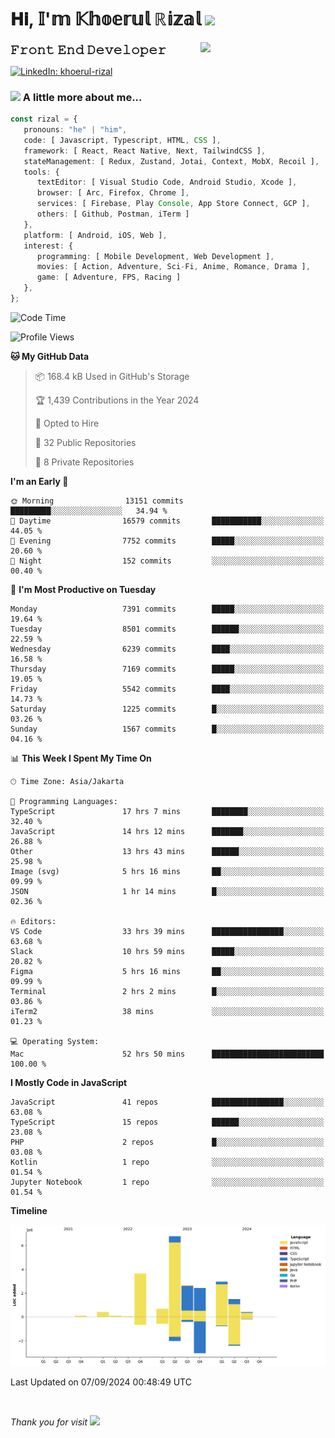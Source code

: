 <h1> 𝐇𝐢, 𝕀'𝕞 𝕂𝕙𝕠𝕖𝕣𝕦𝕝 ℝ𝕚𝕫𝕒𝕝 <img src="https://media.giphy.com/media/mGcNjsfWAjY5AEZNw6/giphy.gif" width="50"></h1>
<img align='right' src="https://media.giphy.com/media/v1.Y2lkPTc5MGI3NjExOWI2ajR2NGJubzBsZHFuaHMwajRrcDNsNXJwOG8yb3F0NjhkNXF4OSZlcD12MV9pbnRlcm5hbF9naWZfYnlfaWQmY3Q9cw/fkZukR450RQ1qnGaq9/giphy.gif" width="200">
<strong style="font-size:20px;">𝙵𝚛𝚘𝚗𝚝 𝙴𝚗𝚍 𝙳𝚎𝚟𝚎𝚕𝚘𝚙𝚎𝚛</strong>
</p></em>

[![LinkedIn: khoerul-rizal](https://img.shields.io/badge/khoerul--rizal-blue?style=flat-square&logo=Linkedin&logoColor=white&link=https://www.linkedin.com/in/khoerul-rizal/)](https://www.linkedin.com/in/khoerul-rizal/)

### <img src="https://media.giphy.com/media/VgCDAzcKvsR6OM0uWg/giphy.gif" width="50"> A little more about me...

```typescript
const rizal = {
   pronouns: "he" | "him",
   code: [ Javascript, Typescript, HTML, CSS ],
   framework: [ React, React Native, Next, TailwindCSS ],
   stateManagement: [ Redux, Zustand, Jotai, Context, MobX, Recoil ],
   tools: {
      textEditor: [ Visual Studio Code, Android Studio, Xcode ],
      browser: [ Arc, Firefox, Chrome ],
      services: [ Firebase, Play Console, App Store Connect, GCP ],
      others: [ Github, Postman, iTerm ]
   },
   platform: [ Android, iOS, Web ],
   interest: {
      programming: [ Mobile Development, Web Development ],
      movies: [ Action, Adventure, Sci-Fi, Anime, Romance, Drama ],
      game: [ Adventure, FPS, Racing ]
   },
};
```

<!--START_SECTION:waka-->
![Code Time](http://img.shields.io/badge/Code%20Time-1%2C004%20hrs%2014%20mins-blue)

![Profile Views](http://img.shields.io/badge/Profile%20Views-0-blue)

**🐱 My GitHub Data** 

> 📦 168.4 kB Used in GitHub's Storage 
 > 
> 🏆 1,439 Contributions in the Year 2024
 > 
> 💼 Opted to Hire
 > 
> 📜 32 Public Repositories 
 > 
> 🔑 8 Private Repositories 
 > 
**I'm an Early 🐤** 

```text
🌞 Morning                13151 commits       █████████░░░░░░░░░░░░░░░░   34.94 % 
🌆 Daytime                16579 commits       ███████████░░░░░░░░░░░░░░   44.05 % 
🌃 Evening                7752 commits        █████░░░░░░░░░░░░░░░░░░░░   20.60 % 
🌙 Night                  152 commits         ░░░░░░░░░░░░░░░░░░░░░░░░░   00.40 % 
```
📅 **I'm Most Productive on Tuesday** 

```text
Monday                   7391 commits        █████░░░░░░░░░░░░░░░░░░░░   19.64 % 
Tuesday                  8501 commits        ██████░░░░░░░░░░░░░░░░░░░   22.59 % 
Wednesday                6239 commits        ████░░░░░░░░░░░░░░░░░░░░░   16.58 % 
Thursday                 7169 commits        █████░░░░░░░░░░░░░░░░░░░░   19.05 % 
Friday                   5542 commits        ████░░░░░░░░░░░░░░░░░░░░░   14.73 % 
Saturday                 1225 commits        █░░░░░░░░░░░░░░░░░░░░░░░░   03.26 % 
Sunday                   1567 commits        █░░░░░░░░░░░░░░░░░░░░░░░░   04.16 % 
```


📊 **This Week I Spent My Time On** 

```text
🕑︎ Time Zone: Asia/Jakarta

💬 Programming Languages: 
TypeScript               17 hrs 7 mins       ████████░░░░░░░░░░░░░░░░░   32.40 % 
JavaScript               14 hrs 12 mins      ███████░░░░░░░░░░░░░░░░░░   26.88 % 
Other                    13 hrs 43 mins      ██████░░░░░░░░░░░░░░░░░░░   25.98 % 
Image (svg)              5 hrs 16 mins       ██░░░░░░░░░░░░░░░░░░░░░░░   09.99 % 
JSON                     1 hr 14 mins        █░░░░░░░░░░░░░░░░░░░░░░░░   02.36 % 

🔥 Editors: 
VS Code                  33 hrs 39 mins      ████████████████░░░░░░░░░   63.68 % 
Slack                    10 hrs 59 mins      █████░░░░░░░░░░░░░░░░░░░░   20.82 % 
Figma                    5 hrs 16 mins       ██░░░░░░░░░░░░░░░░░░░░░░░   09.99 % 
Terminal                 2 hrs 2 mins        █░░░░░░░░░░░░░░░░░░░░░░░░   03.86 % 
iTerm2                   38 mins             ░░░░░░░░░░░░░░░░░░░░░░░░░   01.23 % 

💻 Operating System: 
Mac                      52 hrs 50 mins      █████████████████████████   100.00 % 
```

**I Mostly Code in JavaScript** 

```text
JavaScript               41 repos            ████████████████░░░░░░░░░   63.08 % 
TypeScript               15 repos            ██████░░░░░░░░░░░░░░░░░░░   23.08 % 
PHP                      2 repos             █░░░░░░░░░░░░░░░░░░░░░░░░   03.08 % 
Kotlin                   1 repo              ░░░░░░░░░░░░░░░░░░░░░░░░░   01.54 % 
Jupyter Notebook         1 repo              ░░░░░░░░░░░░░░░░░░░░░░░░░   01.54 % 
```



**Timeline**

![Lines of Code chart](https://raw.githubusercontent.com/khoerulrizal/khoerulrizal/main/assets/bar_graph.png)


 Last Updated on 07/09/2024 00:48:49 UTC
<!--END_SECTION:waka-->
</details>
<br/>

<em>Thank you for visit</em> <img src="https://media.giphy.com/media/v1.Y2lkPTc5MGI3NjExcHdvNm1qZWtjaGw0ZjdwM3Z3NnY2dHlueTVuODBta2FiY20wM2YybSZlcD12MV9pbnRlcm5hbF9naWZfYnlfaWQmY3Q9cw/tV25tpdKqdFa9x81k2/giphy.gif" width="40">
